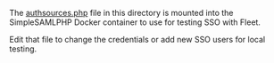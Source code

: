 The [authsources.php](./authsources.php) file in this directory is mounted into the SimpleSAMLPHP Docker container to use for testing SSO with Fleet.

Edit that file to change the credentials or add new SSO users for local testing.
